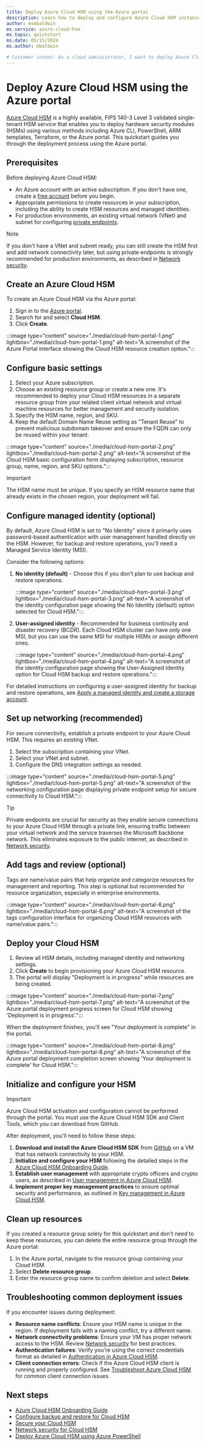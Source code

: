 ```yaml
---
title: Deploy Azure Cloud HSM using the Azure portal
description: Learn how to deploy and configure Azure Cloud HSM instances using the Azure portal, including managed identity setup and private endpoint configuration.
author: msmbaldwin
ms.service: azure-cloud-hsm
ms.topic: quickstart
ms.date: 05/15/2024
ms.author: mbaldwin

# Customer intent: As a cloud administrator, I want to deploy Azure Cloud HSM instances securely through the Azure portal.
---
```


# Deploy Azure Cloud HSM using the Azure portal

[Azure Cloud HSM](overview.md) is a highly available, FIPS 140-3 Level 3 validated single-tenant HSM service that enables you to deploy hardware security modules (HSMs) using various methods including Azure CLI, PowerShell, ARM templates, Terraform, or the Azure portal. This quickstart guides you through the deployment process using the Azure portal.

## Prerequisites

Before deploying Azure Cloud HSM:
- An Azure account with an active subscription. If you don't have one, create a [free account](https://azure.microsoft.com/free/?WT.mc_id=A261C142F) before you begin.
- Appropriate permissions to create resources in your subscription, including the ability to create HSM resources and managed identities.
- For production environments, an existing virtual network (VNet) and subnet for configuring [private endpoints](/azure/private-link/private-endpoint-overview).

> [!NOTE]
> If you don't have a VNet and subnet ready, you can still create the HSM first and add network connectivity later, but using private endpoints is strongly recommended for production environments, as described in [Network security](network-security.md).

## Create an Azure Cloud HSM

To create an Azure Cloud HSM via the Azure portal:

1. Sign in to the [Azure portal](https://portal.azure.com).
2. Search for and select **Cloud HSM**.
3. Click **Create**.

:::image type="content" source="./media/cloud-hsm-portal-1.png" lightbox="./media/cloud-hsm-portal-1.png" alt-text="A screenshot of the Azure Portal interface showing the Cloud HSM resource creation option.":::

## Configure basic settings

1. Select your Azure subscription.
2. Choose an existing resource group or create a new one. It's recommended to deploy your Cloud HSM resources in a separate resource group from your related client virtual network and virtual machine resources for better management and security isolation.
3. Specify the HSM name, region, and SKU.
4. Keep the default Domain Name Reuse setting as "Tenant Reuse" to prevent malicious subdomain takeover and ensure the FQDN can only be reused within your tenant.

:::image type="content" source="./media/cloud-hsm-portal-2.png" lightbox="./media/cloud-hsm-portal-2.png" alt-text="A screenshot of the Cloud HSM basic configuration form displaying subscription, resource group, name, region, and SKU options.":::

> [!IMPORTANT]
> The HSM name must be unique. If you specify an HSM resource name that already exists in the chosen region, your deployment will fail.

## Configure managed identity (optional)

By default, Azure Cloud HSM is set to "No Identity" since it primarily uses password-based authentication with user management handled directly on the HSM. However, for backup and restore operations, you'll need a Managed Service Identity (MSI).

Consider the following options:

1. **No identity (default)** - Choose this if you don't plan to use backup and restore operations.

   :::image type="content" source="./media/cloud-hsm-portal-3.png" lightbox="./media/cloud-hsm-portal-3.png" alt-text="A screenshot of the identity configuration page showing the No Identity (default) option selected for Cloud HSM.":::

2. **User-assigned identity** - Recommended for business continuity and disaster recovery (BCDR). Each Cloud HSM cluster can have only one MSI, but you can use the same MSI for multiple HSMs or assign different ones.

   :::image type="content" source="./media/cloud-hsm-portal-4.png" lightbox="./media/cloud-hsm-portal-4.png" alt-text="A screenshot of the identity configuration page showing the User-Assigned Identity option for Cloud HSM backup and restore operations.":::

For detailed instructions on configuring a user-assigned identity for backup and restore operations, see [Apply a managed identity and create a storage account](backup-restore.md#apply-a-managed-identity-and-create-a-storage-account).

## Set up networking (recommended)

For secure connectivity, establish a private endpoint to your Azure Cloud HSM. This requires an existing VNet.

1. Select the subscription containing your VNet.
2. Select your VNet and subnet.
3. Configure the DNS integration settings as needed.

:::image type="content" source="./media/cloud-hsm-portal-5.png" lightbox="./media/cloud-hsm-portal-5.png" alt-text="A screenshot of the networking configuration page displaying private endpoint setup for secure connectivity to Cloud HSM.":::

> [!TIP]
> Private endpoints are crucial for security as they enable secure connections to your Azure Cloud HSM through a private link, ensuring traffic between your virtual network and the service traverses the Microsoft backbone network. This eliminates exposure to the public internet, as described in [Network security](network-security.md).

## Add tags and review (optional)

Tags are name/value pairs that help organize and categorize resources for management and reporting. This step is optional but recommended for resource organization, especially in enterprise environments.

:::image type="content" source="./media/cloud-hsm-portal-6.png" lightbox="./media/cloud-hsm-portal-6.png" alt-text="A screenshot of the tags configuration interface for organizing Cloud HSM resources with name/value pairs.":::

## Deploy your Cloud HSM

1. Review all HSM details, including managed identity and networking settings.
2. Click **Create** to begin provisioning your Azure Cloud HSM resource.
3. The portal will display "Deployment is in progress" while resources are being created.

:::image type="content" source="./media/cloud-hsm-portal-7.png" lightbox="./media/cloud-hsm-portal-7.png" alt-text="A screenshot of the Azure portal deployment progress screen for Cloud HSM showing 'Deployment is in progress'.":::

When the deployment finishes, you'll see "Your deployment is complete" in the portal.

:::image type="content" source="./media/cloud-hsm-portal-8.png" lightbox="./media/cloud-hsm-portal-8.png" alt-text="A screenshot of the Azure portal deployment completion screen showing 'Your deployment is complete' for Cloud HSM.":::

## Initialize and configure your HSM

> [!IMPORTANT]  
> Azure Cloud HSM activation and configuration cannot be performed through the portal. You must use the Azure Cloud HSM SDK and Client Tools, which you can download from GitHub.

After deployment, you'll need to follow these steps:

1. **Download and install the Azure Cloud HSM SDK** from [GitHub](https://github.com/microsoft/MicrosoftAzureCloudHSM/releases) on a VM that has network connectivity to your HSM.
2. **Initialize and configure your HSM** following the detailed steps in the [Azure Cloud HSM Onboarding Guide](onboarding-guide.md).
3. **Establish user management** with appropriate crypto officers and crypto users, as described in [User management in Azure Cloud HSM](user-management.md).
4. **Implement proper key management practices** to ensure optimal security and performance, as outlined in [Key management in Azure Cloud HSM](key-management.md).

## Clean up resources

If you created a resource group solely for this quickstart and don't need to keep these resources, you can delete the entire resource group through the Azure portal:

1. In the Azure portal, navigate to the resource group containing your Cloud HSM.
2. Select **Delete resource group**.
3. Enter the resource group name to confirm deletion and select **Delete**.

## Troubleshooting common deployment issues

If you encounter issues during deployment:

- **Resource name conflicts**: Ensure your HSM name is unique in the region. If deployment fails with a naming conflict, try a different name.
- **Network connectivity problems**: Ensure your VM has proper network access to the HSM. Review [Network security](network-security.md) for best practices.
- **Authentication failures**: Verify you're using the correct credentials format as detailed in [Authentication in Azure Cloud HSM](authentication.md).
- **Client connection errors**: Check if the Azure Cloud HSM client is running and properly configured. See [Troubleshoot Azure Cloud HSM](troubleshoot.md) for common client connection issues.

## Next steps

- [Azure Cloud HSM Onboarding Guide](onboarding-guide.md)
- [Configure backup and restore for Cloud HSM](backup-restore.md) 
- [Secure your Cloud HSM](secure-cloud-hsm.md)
- [Network security for Cloud HSM](network-security.md)
- [Deploy Azure Cloud HSM using Azure PowerShell](quickstart-powershell.md)